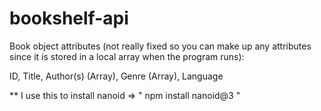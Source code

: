 # bookshelf-api

Book object attributes (not really fixed so you can make up any attributes since it is stored in a local array when the program runs):

ID, Title, Author(s) (Array), Genre (Array), Language


**
I use this to install nanoid => " npm install nanoid@3 "